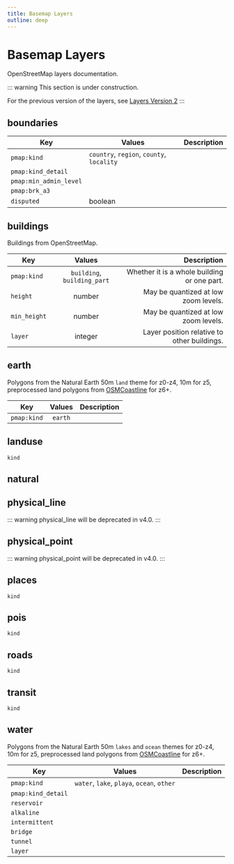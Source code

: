 ```yaml
---
title: Basemap Layers
outline: deep
---
```

<script setup>
  import MaplibreMap from '../components/MaplibreMap.vue'
</script>

# Basemap Layers

OpenStreetMap layers documentation.

::: warning
This section is under construction.

For the previous version of the layers, see [Layers Version 2](/basemaps/layers_v2)
:::

<MaplibreMap/>

## boundaries

| Key                    | Values                                    | Description |
| ---------------------- | ----------------------------------------- | ----------- |
| `pmap:kind`            | `country`, `region`, `county`, `locality` |             |
| `pmap:kind_detail`     |                                           |             |
| `pmap:min_admin_level` |                                           |             |
| `pmap:brk_a3`          |                                           |             |
| `disputed`             | boolean                                   |             |

## buildings


Buildings from OpenStreetMap.

| Key          |             Values            |                                  Description |
| ------------ | :---------------------------: | -------------------------------------------: |
| `pmap:kind`  |  `building`, `building_part`  |  Whether it is a whole building or one part. |
| `height`     |             number            |         May be quantized at low zoom levels. |
| `min_height` |             number            |         May be quantized at low zoom levels. |
| `layer`      |            integer            |  Layer position relative to other buildings. |

## earth

Polygons from the Natural Earth 50m `land` theme for z0-z4, 10m for z5, preprocessed land polygons from [OSMCoastline](https://osmdata.openstreetmap.de) for z6+.

| Key         |   Values  |  Description |
| ----------- | :-------: | -----------: |
| `pmap:kind` |  `earth`  |              |

## landuse

`kind`

## natural

<MaplibreMap/>

## physical_line

::: warning
physical_line will be deprecated in v4.0.
:::

## physical_point

::: warning
physical_point will be deprecated in v4.0.
:::


## places

`kind`

## pois

`kind`

## roads

`kind`

## transit

`kind`

## water

Polygons from the Natural Earth 50m `lakes` and `ocean` themes for z0-z4, 10m for z5, preprocessed land polygons from [OSMCoastline](https://osmdata.openstreetmap.de) for z6+.


| Key                |                    Values                    |  Description |
| ------------------ | :------------------------------------------: | -----------: |
| `pmap:kind`        |  `water`, `lake`, `playa`, `ocean`, `other`  |              |
| `pmap:kind_detail` |                                              |              |
| `reservoir`        |                                              |              |
| `alkaline`         |                                              |              |
| `intermittent`     |                                              |              |
| `bridge`           |                                              |              |
| `tunnel`           |                                              |              |
| `layer`            |                                              |              |
